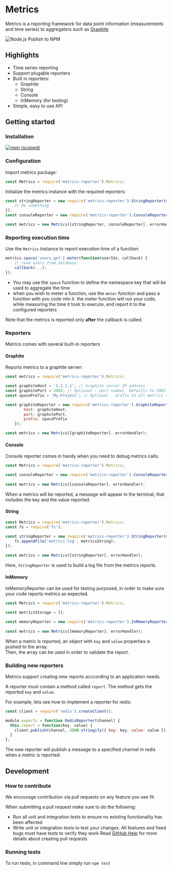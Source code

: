 # Metrics
Metrics is a reporting framework for data point information (measurements and time series) to aggregators such as [Graphite](https://graphiteapp.org/)

![Node.js Publish to NPM](https://github.com/ysa23/metrics-js/workflows/Node.js%20Publish%20to%20NPM/badge.svg)

## Highlights
* Time series reporting
* Support plugable reporters
* Built in reporters:
	* Graphite
	* String
	* Console
	* InMemory (for testing)
* Simple, easy to use API

## Getting started
### Installation
[![npm (scoped)](https://img.shields.io/npm/v/metrics-reporter.svg)](https://www.npmjs.com/package/metrics-reporter)

### Configuration
Import metrics package:
```js
const Metrics = require('metrics-reporter').Metrics;
```
Initialize the metrics instance with the required reporters:
```js
const stringReporter = new require('metrics-reporter').StringReporter(metricString => {
	// Do something
});
const consoleReporter = new require('metrics-reporter').ConsoleReporter();

const metrics = new Metrics([stringReporter, consoleReporter], errorHandler);
```

### Reporting execution time
Use the `Metrics` instance to report execution time of a function:
```js
metrics.space('users.get').meter(function(userIds, callback) {
	// read users from database
	callback(...);
});
```
* You may use the `space` function to define the namespace key that will be used to aggregate the time
* when you wish to meter a function, use the `meter` function and pass a function with you code into it. the meter function will run your code, while measuring the time it took to execute, and report it to the configured reporters 

Note that the metrics is reported only **after** the callback is called.

### Reporters
Metrics comes with several built-in reporters
#### Graphite
Reports metrics to a graphite server:
```js
const metrics = require('metrics-reporter').Metrics;

const graphiteHost = '1.1.1.1'; // Graphite server IP address
const graphitePort = 2003; // Optional - port number. Defaults to 2003
const spacePrefix = 'My.Project'; // Optional - prefix to all metrics spaces

const graphiteReporter = new require('metrics-reporter').GraphiteReporter({
		host: graphiteHost,
		port: graphitePort,
		prefix: spacePrefix
	});

const metrics = new Metrics([graphiteReporter], errorHandler);
```

#### Console
Console reporter comes in handy when you need to debug metrics calls:
```js
const Metrics = require('metrics-reporter').Metrics;

const consoleReporter = new require('metrics-reporter').ConsoleReporter();
	
const metrics = new Metrics([consoleReporter], errorHandler);
```
When a metrics will be reported, a message will appear in the terminal, that includes the key and the value reported.

#### String
```js
const Metrics = require('metrics-reporter').Metrics;
const fs = require('fs');

const stringReporter = new require('metrics-reporter').StringReporter(metricString => {
	fs.appendFile('metrics.log', metricsString);
});
	
const metrics = new Metrics([stringReporter], errorHandler);
```
Here, `StringReporter` is used to build a log file from the metrics reports.

#### InMemory
InMemoryReporter can be used for testing purposed, in order to make sure your code reports metrics as expected.
```js
const Metrics = require('metrics-reporter').Metrics;

const metricsStorage = [];

const memoryReporter = new require('metrics-reporter').InMemoryReporter(metricsStorage);
	
const metrics = new Metrics([memoryReporter], errorHandler);
```
When a metric is reported, an object with `key` and `value` properties is pushed to the array.<br/>
Then, the array can be used in order to validate the report.

### Building new reporters
Metrics support creating new reports acccording to an application needs.

A reporter must contain a method called `report`. The method gets the reported `key` and `value`. 

For example, lets see how to implement a reporter for redis:
```js
const client = require('redis').createClient();

module.exports = function RedisReporter(channel) {
  this.report = function(key, value) {
    client.publish(channel, JSON.stringify({ key: key, value: value }));
  }
};
```
The new reporter will publish a message to a specified channel in redis when a metric is reported.

## Development

### How to contribute
We encourage contribution via pull requests on any feature you see fit.

When submitting a pull request make sure to do the following:
* Run all unit and integration tests to ensure no existing functionality has been affected
* Write unit or integration tests to test your changes. All features and fixed bugs must have tests to verify they work
Read [GitHub Help](https://help.github.com/articles/about-pull-requests/) for more details about creating pull requests

### Running tests
To run tests, in command line simply run `npm test`
